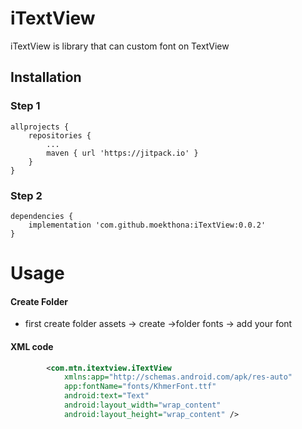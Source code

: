 # iTextView
iTextView is library that can custom font on TextView

## Installation

### Step 1

```
allprojects {
	repositories {
		...
		maven { url 'https://jitpack.io' }
	}
}
 ```

### Step 2
```
dependencies {
	implementation 'com.github.moekthona:iTextView:0.0.2'
}
 ```
# Usage

#### Create Folder

- first create folder assets -> create ->folder fonts -> add your font

#### XML code 
```xml
        <com.mtn.itextview.iTextView
            xmlns:app="http://schemas.android.com/apk/res-auto"
            app:fontName="fonts/KhmerFont.ttf"
            android:text="Text"
            android:layout_width="wrap_content"
            android:layout_height="wrap_content" />

```
